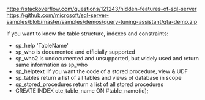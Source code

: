 https://stackoverflow.com/questions/121243/hidden-features-of-sql-server
https://github.com/microsoft/sql-server-samples/blob/master/samples/demos/query-tuning-assistant/qta-demo.zip

If you want to know the table structure, indexes and constraints:

* sp_help 'TableName'
* sp_who is documented and officially supported
* sp_who2 is undocumented and unsupported, but widely used and return same information as sp_who
* sp_helptext Iif you want the code of a stored procedure, view & UDF
* sp_tables return a list of all tables and views of database in scope
* sp_stored_procedures return a list of all stored procedures
* CREATE INDEX cte_table_name ON #table_name(id);
